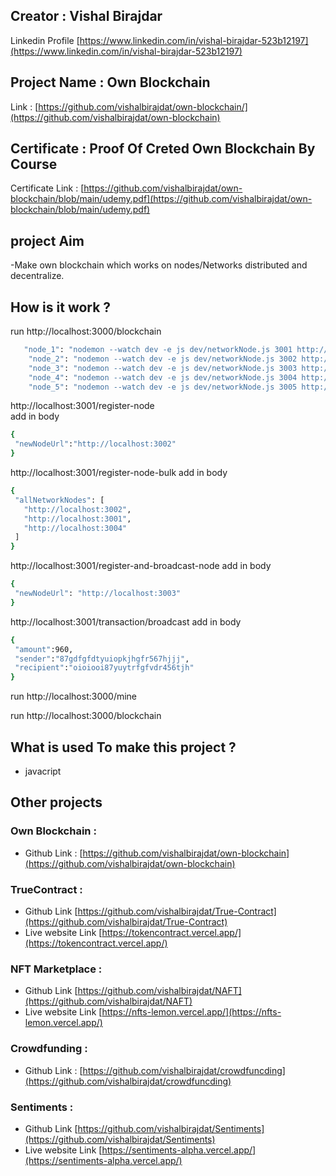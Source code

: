 
## Creator : Vishal Birajdar
Linkedin  Profile [https://www.linkedin.com/in/vishal-birajdar-523b12197](https://www.linkedin.com/in/vishal-birajdar-523b12197)

## Project Name : Own Blockchain
Link : [https://github.com/vishalbirajdat/own-blockchain/](https://github.com/vishalbirajdat/own-blockchain)

## Certificate : Proof Of Creted Own Blockchain By Course
Certificate Link : [https://github.com/vishalbirajdat/own-blockchain/blob/main/udemy.pdf](https://github.com/vishalbirajdat/own-blockchain/blob/main/udemy.pdf)

## project Aim

-Make own blockchain which works on nodes/Networks distributed and decentralize.

## How is it work ?

run 
http://localhost:3000/blockchain


```bash
   "node_1": "nodemon --watch dev -e js dev/networkNode.js 3001 http://localhost:3001",
    "node_2": "nodemon --watch dev -e js dev/networkNode.js 3002 http://localhost:3002",
    "node_3": "nodemon --watch dev -e js dev/networkNode.js 3003 http://localhost:3003",
    "node_4": "nodemon --watch dev -e js dev/networkNode.js 3004 http://localhost:3004",
    "node_5": "nodemon --watch dev -e js dev/networkNode.js 3005 http://localhost:3005",
```

http://localhost:3001/register-node  
add in body
 ```bash
 {
  "newNodeUrl":"http://localhost:3002"
}
```

http://localhost:3001/register-node-bulk
add in body
 ```bash
 {
  "allNetworkNodes": [
    "http://localhost:3002",
    "http://localhost:3001",
    "http://localhost:3004"
  ]
}
```

http://localhost:3001/register-and-broadcast-node
add in body
 ```bash
{
  "newNodeUrl": "http://localhost:3003"
}
```

http://localhost:3001/transaction/broadcast
add in body
 ```bash
{
  "amount":960,
  "sender":"87gdfgfdtyuiopkjhgfr567hjjj",
  "recipient":"oioiooi87yuytrfgfvdr456tjh"
}
```


run
http://localhost:3000/mine


run 
http://localhost:3000/blockchain




## What is used To make this project ? 
- javacript


## Other projects

### Own Blockchain : 
- Github Link : [https://github.com/vishalbirajdat/own-blockchain](https://github.com/vishalbirajdat/own-blockchain)

### TrueContract : 
- Github Link [https://github.com/vishalbirajdat/True-Contract](https://github.com/vishalbirajdat/True-Contract)
- Live website Link [https://tokencontract.vercel.app/](https://tokencontract.vercel.app/)

### NFT Marketplace :
- Github Link [https://github.com/vishalbirajdat/NAFT](https://github.com/vishalbirajdat/NAFT)
- Live website Link [https://nfts-lemon.vercel.app/](https://nfts-lemon.vercel.app/)

### Crowdfunding :
- Github Link : [https://github.com/vishalbirajdat/crowdfuncding](https://github.com/vishalbirajdat/crowdfuncding)

### Sentiments : 
- Github Link [https://github.com/vishalbirajdat/Sentiments](https://github.com/vishalbirajdat/Sentiments)
- Live website Link [https://sentiments-alpha.vercel.app/](https://sentiments-alpha.vercel.app/)


